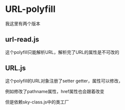 # URL-polyfill

我这里有两个版本

## url-read.js
这个polyfill只能解析URL，解析完了URL的属性是不可改的

## URL.js
这个polyfill的URL对象注册了setter getter，属性可以修改，

例如修改了pathname属性，href属性也会跟着改变

但是依赖sky-class.js中的类工厂
